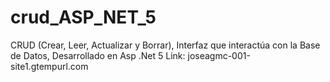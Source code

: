 # crud_ASP_NET_5
CRUD (Crear, Leer, Actualizar y Borrar), Interfaz que interactúa con la Base de Datos, Desarrollado en Asp .Net 5
Link:
joseagmc-001-site1.gtempurl.com
